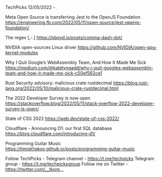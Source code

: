 TechPicks 12/05/2022 -

Meta Open Source is transferring Jest to the OpenJS Foundation
https://engineering.fb.com/2022/05/11/open-source/jest-openjs-foundation/

The regex [,-.]
https://pboyd.io/posts/comma-dash-dot/

NVIDIA open-sources Linux driver
https://github.com/NVIDIA/open-gpu-kernel-modules

Why I Quit Google’s WebAssembly Team, And How It Made Me Sick
https://medium.com/@katelyngadd/why-i-quit-googles-webassembly-team-and-how-it-made-me-sick-c50ef562ce1

Rust Security advisory: malicious crate rustdecimal
https://blog.rust-lang.org/2022/05/10/malicious-crate-rustdecimal.html

The 2022 Developer Survey is now open
https://stackoverflow.blog/2022/05/11/stack-overflow-2022-developer-survey-is-open/

State of CSS 2022
https://web.dev/state-of-css-2022/

Cloudflare - Announcing D1: our first SQL database
https://blog.cloudflare.com/introducing-d1/

Programming Guitar Music
https://timiskhakov.github.io/posts/programming-guitar-music

Follow TechPicks -
Telegram channel - https://t.me/techpicks
Telegram group - https://t.me/techpicksgroup
Follow me on Twitter - https://twitter.com/__tkore__
